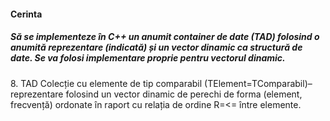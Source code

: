 <h4>Cerinta</h4>
<h5>Să se implementeze în C++ un anumit container de date (TAD) folosind o anumită reprezentare (indicată) și un vector dinamic ca structură de date. Se va folosi implementare proprie pentru vectorul dinamic.</h5>
    8. TAD Colecție cu elemente de tip comparabil (TElement=TComparabil)– reprezentare folosind un vector dinamic de perechi de forma (element, frecvență) ordonate în raport cu relația de ordine R=<= între elemente.